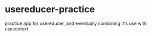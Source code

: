 # usereducer-practice
practice app for usereducer, and eventually combining it's use with usecontext

